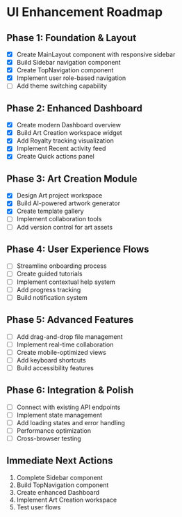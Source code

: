 # UI Enhancement Roadmap

## Phase 1: Foundation & Layout
- [x] Create MainLayout component with responsive sidebar
- [x] Build Sidebar navigation component
- [x] Create TopNavigation component
- [x] Implement user role-based navigation
- [ ] Add theme switching capability

## Phase 2: Enhanced Dashboard
- [x] Create modern Dashboard overview
- [x] Build Art Creation workspace widget
- [x] Add Royalty tracking visualization
- [x] Implement Recent activity feed
- [x] Create Quick actions panel

## Phase 3: Art Creation Module
- [x] Design Art project workspace
- [x] Build AI-powered artwork generator
- [x] Create template gallery
- [ ] Implement collaboration tools
- [ ] Add version control for art assets

## Phase 4: User Experience Flows
- [ ] Streamline onboarding process
- [ ] Create guided tutorials
- [ ] Implement contextual help system
- [ ] Add progress tracking
- [ ] Build notification system

## Phase 5: Advanced Features
- [ ] Add drag-and-drop file management
- [ ] Implement real-time collaboration
- [ ] Create mobile-optimized views
- [ ] Add keyboard shortcuts
- [ ] Build accessibility features

## Phase 6: Integration & Polish
- [ ] Connect with existing API endpoints
- [ ] Implement state management
- [ ] Add loading states and error handling
- [ ] Performance optimization
- [ ] Cross-browser testing

## Immediate Next Actions
1. Complete Sidebar component
2. Build TopNavigation component
3. Create enhanced Dashboard
4. Implement Art Creation workspace
5. Test user flows
